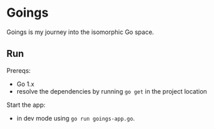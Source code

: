 # Goings

Goings is my journey into the isomorphic Go space.


## Run

Prereqs:
- Go 1.x
- resolve the dependencies by running `go get` in the project location

Start the app:
- in dev mode using `go run goings-app.go`.




